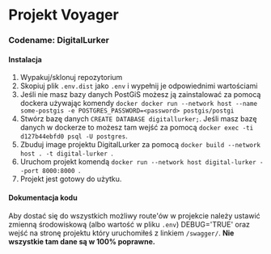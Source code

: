 # Projekt Voyager
### Codename: DigitalLurker


#### Instalacja
1. Wypakuj/sklonuj repozytorium
2. Skopiuj plik `.env.dist` jako `.env` i wypełnij je odpowiednimi wartościami
3. Jeśli nie masz bazy danych PostGiS możesz ją zainstalować za pomocą dockera używając komendy `docker docker run --network host --name some-postgis -e POSTGRES_PASSWORD=<password> postgis/postgi`
4. Stwórz bazę danych `CREATE DATABASE digitallurker;`. Jeśli masz bazę danych w dockerze to możesz tam wejść za pomocą `docker exec -ti d127b44ebfd0 psql -U postgres`.
5. Zbuduj image projektu DigitalLurker za pomocą `docker build --network host . -t digital-lurker `.
6. Uruchom projekt komendą `docker run --network host digital-lurker --port 8000:8000 `.
7. Projekt jest gotowy do użytku.

#### Dokumentacja kodu
Aby dostać się do wszystkich możliwy route'ów w projekcie należy ustawić zmienną środowiskową (albo wartość w pliku `.env`) DEBUG='TRUE' oraz wejść na stronę projektu który uruchomiłeś z linkiem `/swagger/`. **Nie wszystkie tam dane są w 100% poprawne.**

